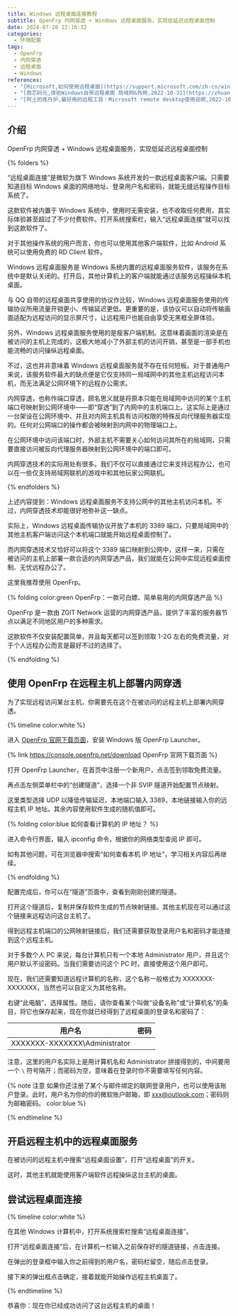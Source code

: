```yaml
---
title: Windows 远程桌面连接教程
subtitle: OpenFrp 内网穿透 + Windows 远程桌面服务，实现低延迟远程桌面控制
date: 2024-07-28 22:16:32
categories:
  - 环境配置
tags:
  - OpenFrp
  - 内网穿透
  - 远程桌面
  - Windows
references:
  - "[Microsoft,如何使用远程桌面](https://support.microsoft.com/zh-cn/windows/%E5%A6%82%E4%BD%95%E4%BD%BF%E7%94%A8%E8%BF%9C%E7%A8%8B%E6%A1%8C%E9%9D%A2-5fe128d5-8fb1-7a23-3b8a-41e636865e8c#ID0EDD=Windows_11)"
  - "[鼎芯码元,体验Windows自带远程桌面 局域网&外网,2022-10-31](https://zhuanlan.zhihu.com/p/578914183)"
  - "[阿土的炼丹炉,最好用的远程工具：Microsoft remote desktop使用说明,2022-10-23](https://zhuanlan.zhihu.com/p/576313307)"
---
```

## 介绍

<p id='brief'>OpenFrp 内网穿透 + Windows 远程桌面服务，实现低延迟远程桌面控制</p>

<!-- more -->
<script>document.getElementById('brief').remove();</script>

{% folders %}

<!-- folder 什么是“远程桌面连接”？ -->
“远程桌面连接”是微软为旗下 Windows 系统开发的一款远程桌面客户端。只需要知道目标 Windows 桌面的网络地址、登录用户名和密码，就能无缝远程操作目标系统了。

这款软件被内置于 Windows 系统中，使用时无需安装，也不收取任何费用，其实际体验甚至超过了不少付费软件。打开系统搜索栏，输入“远程桌面连接”就可以找到这款软件了。

对于其他操作系统的用户而言，你也可以使用其他客户端软件，比如 Android 系统可以使用免费的 RD Client 软件。

<!-- folder 什么是 Windows 远程桌面服务？ -->
Windows 远程桌面服务是 Windows 系统内置的远程桌面服务软件，该服务在系统中是默认关闭的。打开后，其他计算机上的客户端就能通过该服务远程操纵本机桌面。

与 QQ 自带的远程桌面共享使用的协议作比较，Windows 远程桌面服务使用的传输协议所用流量开销更小、传输延迟更低。更重要的是，该协议可以自动将传输画面适配为远程访问的显示屏尺寸，让远程用户也能自由享受无黑框全屏体验。

另外，Windows 远程桌面服务使用的是瘦客户端机制。这意味着画面的渲染是在被访问的主机上完成的，这极大地减小了外部主机的访问开销，甚至是一部手机也能流畅的访问操纵远程桌面。

不过，这也并非意味着 Windows 远程桌面服务就不存在任何短板。对于普通用户来说，该服务软件最大的缺点便是它仅支持同一局域网中的其他主机远程访问本机，而无法满足公网环境下的远程办公需求。

<!-- folder 什么是内网穿透？ -->
内网穿透，也称作端口穿透，顾名思义就是将原本只能在局域网中访问的某个主机端口号映射到公网环境中——即“穿透”到了内网中的主机端口上。这实际上是通过一台架设在公网环境中、并且对内网主机具有访问权限的特殊反向代理服务器实现的。任何对公网端口的操作都会被映射到内网中的物理端口上。

在公网环境中访问该端口时，外部主机不需要关心如何访问其所在的局域网，只需要直接访问被反向代理服务器映射到公网环境中的端口即可。

内网穿透技术的实际用处有很多。我们不仅可以直接通过它来支持远程办公，也可以在一些仅支持局域网联机的游戏中和其他玩家公网联机。

{% endfolders %}

上述内容提到：Windows 远程桌面服务不支持公网中的其他主机访问本机。不过，内网穿透技术却能很好地弥补这一缺点。

实际上，Windows 远程桌面传输协议开放了本机的 3389 端口，只要局域网中的其他主机客户端访问这个本机端口就能开始远程桌面控制了。

而内网穿透技术又恰好可以将这个 3389 端口映射到公网中，这样一来，只需在被访问的主机上部署一款合适的内网穿透产品，我们就能在公网中实现远程桌面控制、无忧远程办公了。

这里我推荐使用 OpenFrp。

{% folding color:green OpenFrp：一款可白嫖、简单易用的内网穿透产品 %}

OpenFrp 是一款由 ZGIT Network 运营的内网穿透产品，提供了丰富的服务器节点以满足不同地区用户的多种需求。

这款软件不仅安装配置简单，并且每天都可以签到领取 1-2G 左右的免费流量，对于个人远程办公而言是最好不过的选择了。

{% endfolding %}

## 使用 OpenFrp 在远程主机上部署内网穿透

为了实现远程访问某台主机，你需要先在这个在被访问的远程主机上部署内网穿透。

{% timeline color:white %}

<!-- node 第一步：安装 OpenFrp -->
进入 [OpenFrp 官网下载页面](https://console.openfrp.net/download)，安装 Windows 版 OpenFrp Launcher。

{% link https://console.openfrp.net/download OpenFrp 官网下载页面 %}

<!-- node 第二步：配置节点映射 -->
打开 OpenFrp Launcher，在首页中注册一个新用户，点击签到领取免费流量。

再点击左侧菜单栏中的“创建隧道”，选择一个非 SVIP 隧道开始配置节点映射。

这里类型选择 UDP 以降低传输延迟，本地端口输入 3389，本地链接输入你的远程主机 IP 地址。其余内容使用软件生成的随机值即可。

{% folding color:blue 如何查看计算机的 IP 地址？ %}

进入命令行界面，输入 ipconfig 命令，根据你的网络类型查阅 IP 即可。

如有其他问题，可在浏览器中搜索“如何查看本机 IP 地址”，学习相关内容后再继续。

{% endfolding %}

<!-- node 第三步：开启隧道 -->
配置完成后，你可以在“隧道”页面中，查看到刚刚创建的隧道。

打开这个隧道后，复制并保存软件生成的节点映射链接。其他主机现在可以通过这个链接来远程访问这台主机了。

<!-- node 第四步：查看登录用户名和密码 -->
得到远程主机端口的公网映射链接后，我们还需要获取登录用户名和密码才能连接到这个远程主机。

对于多数个人 PC 来说，每台计算机只有一个本地 Administrator 用户，并且这个用户默认不设密码。当我们需要访问这个 PC 时，直接使用这个用户即可。

现在，我们还需要知道远程计算机的名称，这个名称一般格式为 XXXXXXX-XXXXXXX，当然也可以自定义为其他名称。

右键“此电脑”，选择属性。随后，请你查看某个叫做“设备名称”或“计算机名”的条目，将它也保存起来，现在你就已经得到了远程桌面的登录名和密码了：

| 用户名                           | 密码  |
| ----------------------------- | --- |
| XXXXXXX-XXXXXXX\Administrator |     |

注意，这里的用户名实际上是用计算机名和 Administrator 拼接得到的，中间要用一个 `\` 符号隔开；而密码为空，意味着在登录时你不需要填写任何内容。

{% note 注意 如果你还注册了某个与邮件绑定的联网登录用户，也可以使用该账户登录。此时，用户名为你的你的微软账户邮箱，即 xxx@outlook.com；密码则为邮箱密码。 color:blue %}

{% endtimeline %}

## 开启远程主机中的远程桌面服务

在被访问的远程主机中搜索“远程桌面设置”，打开“远程桌面”的开关。

这时，其他主机就能使用客户端软件远程操纵这台主机的桌面。

## 尝试远程桌面连接


{% timeline color:white %}

<!-- node 第一步：打开客户端 -->
在其他 Windows 计算机中，打开系统搜索栏搜索“远程桌面连接”。

<!-- node 第二步：访问远程服务端口 -->
打开“远程桌面连接”后，在计算机一栏输入之前保存好的隧道链接，点击连接。

<!-- node 第三步：登录远程桌面 -->
在弹出的登录框中输入你之前得到的用户名，密码栏留空，随后点击登录。

接下来的弹出框点击确定，接着就能开始操作远程主机桌面了。

{% endtimeline %}

恭喜你：现在你已经成功访问了这台远程主机的桌面！
